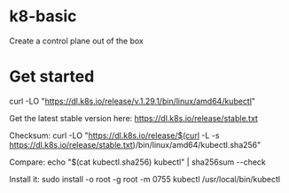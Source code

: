 # k8-basic
Create a control plane out of the box


# Get started

curl -LO "https://dl.k8s.io/release/v.1.29.1/bin/linux/amd64/kubectl"

Get the latest stable version here: https://dl.k8s.io/release/stable.txt

Checksum:
curl -LO "https://dl.k8s.io/release/$(curl -L -s https://dl.k8s.io/release/stable.txt)/bin/linux/amd64/kubectl.sha256"


Compare:
echo "$(cat kubectl.sha256)  kubectl" | sha256sum --check

Install it:
sudo install -o root -g root -m 0755 kubectl /usr/local/bin/kubectl